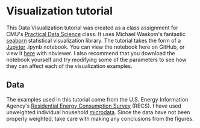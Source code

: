 # Visualization tutorial
This Data Visualization tutorial was created as a class assignment for CMU's [Practical Data Science](datasciencecourse.org) class. It uses Michael Waskom's fantastic [seaborn](http://seaborn.pydata.org/) statistical visualization library. The tutorial takes the form of a [Jupyter](http://jupyter.org/) .ipynb notebook. You can view the notebook here on GitHub, or view it [here](https://nbviewer.jupyter.org/github/gschivley/Visualization-tutorial/blob/master/Visualization%20tutorial.ipynb) with nbviewer. I also recommend that you download the notebook yourself and try modifying some of the parameters to see how they can affect each of the visualization examples.

## Data
The examples used in this tutorial come from the U.S. Energy Information Agency's [Residential Energy Consumption Survey](https://www.eia.gov/consumption/residential/data/2009) (RECS). I have used unweighted individual household [microdata](https://www.eia.gov/consumption/residential/data/2009/index.php?view=microdata). Since the data have not been properly weighted, take care with making any conclusions from the figures.

